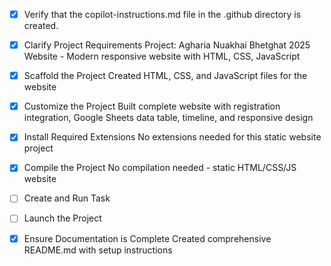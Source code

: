 - [x] Verify that the copilot-instructions.md file in the .github directory is created.

- [x] Clarify Project Requirements
	Project: Agharia Nuakhai Bhetghat 2025 Website - Modern responsive website with HTML, CSS, JavaScript

- [x] Scaffold the Project
	Created HTML, CSS, and JavaScript files for the website

- [x] Customize the Project
	Built complete website with registration integration, Google Sheets data table, timeline, and responsive design

- [x] Install Required Extensions
	No extensions needed for this static website project

- [x] Compile the Project
	No compilation needed - static HTML/CSS/JS website

- [ ] Create and Run Task

- [ ] Launch the Project

- [x] Ensure Documentation is Complete
	Created comprehensive README.md with setup instructions
